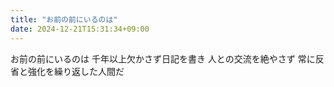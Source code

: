 ```yaml
---
title: "お前の前にいるのは"
date: 2024-12-21T15:31:34+09:00
---
```

お前の前にいるのは
千年以上欠かさず日記を書き
人との交流を絶やさず
常に反省と強化を繰り返した人間だ
